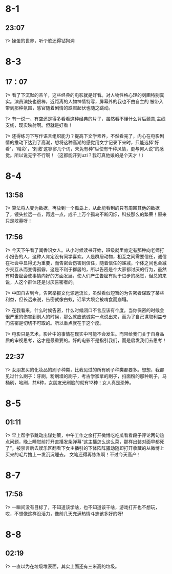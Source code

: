 
# 8-1  

## 23:07
?> 操蛋的世界，听个歌还得钻狗洞

# 8-3

## 17：07
?> 看了下沉默的羔羊，这些经典的电影就是好看。对人物性格心理的刻画特别真实。演员演技也很棒，近距离的人物神情特写，屏幕外的我也不由自主的 被带入带到那种氛围，感官随着剧情的跌宕起伏也随之跳动。   

?> 有一说一，有空还是得多看看这种经典的片子，虽然看不懂什么背后蕴意,主线支线，现实映射啊。但就是好看！  

?> 还得练习下写作语言组织能力？提高下文学素养，不然看完了，内心在电影剧情的推动下达到了高潮，想将这种高潮的感觉用文字记录下来时，只能选择'好看'，'精彩'，'刺激'这寥寥几个词，未免有种“纵使有千种风情，更与何人说”的感觉。所以说无字不行啊！（这都能开到uzi？我可真他娘的是个天才！）


# 8-4 

## 13:58
?> 算法将人变为数据，再放到一个孤岛上，从此能看到的只有周围其他的数据了，镜头拉远一点，再远一点，成千上万个孤岛不断闪烁，科技那么的繁荣！原来只是坟墓呀！


## 17:56
?> 今天下午看了闻香识女人。从小时候读书开始，班级就里肯定有那种向老师打小报告的人，这种人肯定没有同学喜欢。人是群居动物，相互之间需要信任，诚信在社会中显得尤为重要，而告密会伤害到信任，随着信任的递减，个体之间也会减少交互从而变得孤僻，这是不利于群居的，所以告密是个大家都讨厌的行为，虽然有时告密会使事情向好的方面发展，使人们产生告密有助于进步的感觉，但总的来说，人这个群体还是讨厌告密者的。  

?> 中国自古到今，告密举报文化源远流长，虽然看似短暂的为告密者谋取了某些利益，但长远来说，告密就像白蚁，迟早大坝会被啃食而崩塌。

?> 在我看来，什么时候告密，什么时候闭口不言应该有个度。当你保密的时候会很严重的伤害到别人的时候，那么就应该诚实一点说出来，而为了自己谋取利益专门告密是切切不可取的。所以重点就在于这个度。

?> 电影只是艺术，影片中的事情在现实中可能不会发生。而带给我们关于自身品质的审视思考，这才是最重要的。好的电影不是指引我们，而是启发我们去思考！


## 22:37  

?> 女朋友买的化妆品的刷子种类，比我见过的所有刷子种类都要多。想想，我都见过什么刷子：牙刷，粉刷墙的刷子，考古学家拿的刷子，扫面粉的那种刷子，马桶刷，地刷，共6种，女朋友光刷脸的就有12种！女人真是恐怖。

# 8-5

## 01:11  
?> 早上帮字节跳动出谋划策，中午工作之余打开微博吃吃瓜看看段子评论两句热点问题，晚上睡觉前打开直播发条弹幕“这主播怎么这么菜，那样出装对面早都死了”，被禁言后去娱乐区翻看下女主播引的下体阵阵骚动随即打开收藏的从微博上买来的毛片撸上一发沉沉睡去。
文笔还得再练练啊！不过今天高产！


# 8-7 

## 17:58   
?> 一瞬间没有目标了，不知道该学啥，也不知道该干啥，游戏打开也不想玩，哎，不想像这样没活力，像前几天充满热情斗志该多好的呀!


# 8-8

## 02:19  

?> 一直以为在垃圾堆表面，其实上面还有三米高的垃圾。


